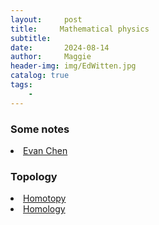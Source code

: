 ```yaml
---
layout:     post
title:     Mathematical physics
subtitle:   
date:       2024-08-14
author:     Maggie
header-img: img/EdWitten.jpg
catalog: true
tags:
    - 
---
```



### Some notes
<li>
<a href="https://maggiexheuw.github.io/Conformal/Napkin.pdf">
Evan Chen 
</a></li>

### Topology

<li>
<a href="https://maggiexheuw.github.io/Conformal/1_homotopy.pdf">
Homotopy 
</a></li>

<li>
<a href="https://maggiexheuw.github.io/Conformal/1_homology.pdf">
Homology
</a></li>


